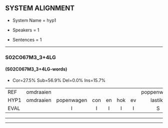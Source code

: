 
## SYSTEM ALIGNMENT

- System Name = hyp1

- Speakers = 1

- Sentences = 1

---

### S02C067M3_3+4LG

#### (S02C067M3_3+4LG-words)

- Cor=27.5%	Sub=56.9%	Del=0.0%	Ins=15.7%

|  |  |  |  |  |  |  |  |  |  |  |  |  |  |  |  |  |  |  |  |  |  |  |  |  |  |  |  |  |  |  |  |  |  |  |  |  |  |  |  |  |  |  |  |  |  |  |  |  |  |  |  |
|:--- |:---:|:---:|:---:|:---:|:---:|:---:|:---:|:---:|:---:|:---:|:---:|:---:|:---:|:---:|:---:|:---:|:---:|:---:|:---:|:---:|:---:|:---:|:---:|:---:|:---:|:---:|:---:|:---:|:---:|:---:|:---:|:---:|:---:|:---:|:---:|:---:|:---:|:---:|:---:|:---:|:---:|:---:|:---:|:---:|:---:|:---:|:---:|:---:|:---:|:---:|:---:|
| REF | omdraaien |  |  |  |  |  | poppenwagen | konijnenhok | elastiekje | ruziemaken | teddybeer | dierentuin | paddenstoelen | verstoppertje | wasmachine | fototoestel | toiletpapier | vrachtwagen | buurmannen | * | vogelkooi | olifant | schommelen | iedereen | schoenenwinkel | knutselen | ophangen | verjaardag | sprookjesboek | tandenborstel | * | lucifer | slaapkamer | achterdeur | ziekenhuis | * | nieuwsgierig |  |  | afblijven | kabouter | washandje | sneeuwwitje | goeiendag | vakantie | limonade | autorijden | eindelijk |  | familie | chocolade |
| HYP1 | omdraaien | popenwagen | con | en | hok | ev | lastike | ruzie | maken | dedv | diber | direntan | paddestoelen | vastoppertja | was | machina | rototoustel | toletpapier | vrachtwaren | degermonnen | vogelkooi | olifant | sgommelen | iderlien | schoenwinkel | knutselen | ophangen | verjaardag | brookjesboek | tandenborstel | sa | lisifer | slaapkamer | achterder | stiekengas | nieuws | nieuwsgierig | ableven | kabaute | was | hentje | usnee | weetje | goeiendag | vakantie | emonada | autorijden | eindelijk | famidi | s | chocolade |
| EVAL |  | I | I | I | I | I | S | S | S | S | S | S | S | S | S | S | S | S | S | S |  |  | S | S | S |  |  |  | S |  | S | S |  | S | S | S |  | I | I | S | S | S | S |  |  | S |  |  | I | S |  |
---

---
